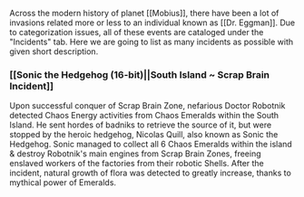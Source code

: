 Across the modern history of planet [[Mobius]], there have been a lot of invasions related more or less to an individual known as [[Dr. Eggman]]. Due to categorization issues, all of these events are cataloged under the "Incidents" tab. Here we are going to list as many incidents as possible with given short description. 

### [[Sonic the Hedgehog (16-bit)||South Island ~ Scrap Brain Incident]]
Upon successful conquer of Scrap Brain Zone, nefarious Doctor Robotnik detected Chaos Energy activities from Chaos Emeralds within the South Island. He sent hordes of badniks to retrieve the source of it, but were stopped by the heroic hedgehog, Nicolas Quill, also known as Sonic the Hedgehog. Sonic managed to collect all 6 Chaos Emeralds within the island & destroy Robotnik's main engines from Scrap Brain Zones, freeing enslaved workers of the factories from their robotic Shells. After the incident, natural growth of flora was detected to greatly increase, thanks to mythical power of Emeralds.